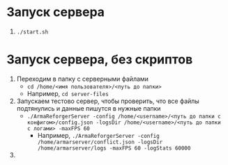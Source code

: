 # Запуск сервера
1. `./start.sh`

# Запуск сервера, без скриптов
1. Переходим в папку с серверными файлами
    - `cd /home/<имя пользователя>/<путь до папки>`
    - Например, `cd server-files`
2. Запускаем тестово сервер, чтобы проверить, что все файлы подтянулись и данные пишутся в нужные папки
    - `./ArmaReforgerServer -config /home/<username>/<путь до папки с конфигом>/config.json -logsDir /home/<username>/<путь до папки с логами> -maxFPS 60`
       - Например, `./ArmaReforgerServer -config /home/armarserver/conflict.json -logsDir /home/armarserver/logs -maxFPS 60 -logStats 60000`
3. 
